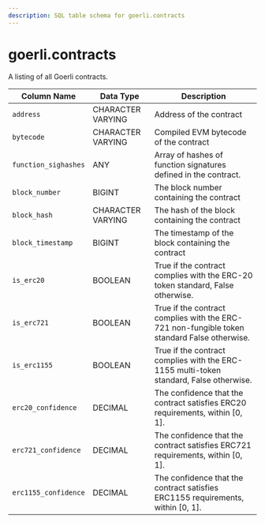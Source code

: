```yaml
---
description: SQL table schema for goerli.contracts
---
```


# goerli.contracts

A listing of all Goerli contracts.

| Column Name          | Data Type         | Description                                                                                 |
| -------------------- | ----------------- | ------------------------------------------------------------------------------------------- |
| `address`            | CHARACTER VARYING | Address of the contract                                                                     |
| `bytecode`           | CHARACTER VARYING | Compiled EVM bytecode of the contract                                                       |
| `function_sighashes` | ANY               | Array of hashes of function signatures defined in the contract.                             |
| `block_number`       | BIGINT            | The block number containing the contract                                                    |
| `block_hash`         | CHARACTER VARYING | The hash of the block containing the contract                                               |
| `block_timestamp`    | BIGINT            | The timestamp of the block containing the contract                                          |
| `is_erc20`           | BOOLEAN           | True if the contract complies with the ERC-20 token standard, False otherwise.              |
| `is_erc721`          | BOOLEAN           | True if the contract complies with the ERC-721 non-fungible token standard False otherwise. |
| `is_erc1155`         | BOOLEAN           | True if the contract complies with the ERC-1155 multi-token standard, False otherwise.      |
| `erc20_confidence`   | DECIMAL           | The confidence that the contract satisfies ERC20 requirements, within \[0, 1].              |
| `erc721_confidence`  | DECIMAL           | The confidence that the contract satisfies ERC721 requirements, within \[0, 1].             |
| `erc1155_confidence` | DECIMAL           | The confidence that the contract satisfies ERC1155 requirements, within \[0, 1].            |
